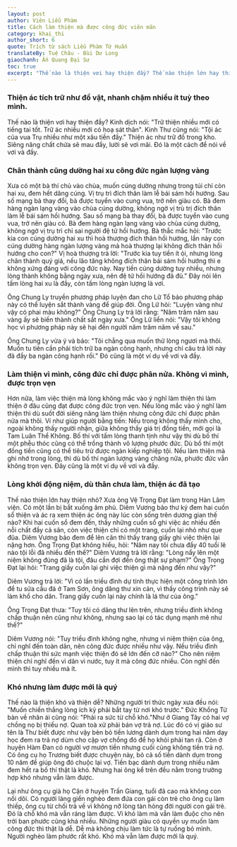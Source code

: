 ```yaml
---
layout: post
author: Viên Liễu Phàm
title: Cách làm thiện mà được công đức viên mãn 
category: khai_thi
author_short: 6
quote: Trích từ sách Liễu Phàm Tứ Huấn
translateBy: Tuệ Châu - Bùi Dư Long
giaochanh: Ấn Quang Đại Sư
toc: true
excerpt: "Thế nào là thiện vơi hay thiện đầy? Thế nào thiện lớn hay thiện nhỏ? Thế nào là thiện khó và thiện dễ?"
---
```


### Thiện ác tích trữ như đồ vật, nhanh chậm nhiều ít tuỳ theo mình. 

Thế nào là thiện vơi hay thiện đầy? Kinh dịch nói: "Trữ thiện nhiều mới có tiếng tai tốt. Trữ ác nhiều mới có hoạ sát thân". Kinh Thư 
cũng nói: "Tội ác của vua Trụ nhiều như một xâu tiền đầy." Thiện ác như trữ đồ trong kho. Siêng năng chất chứa sẽ mau đầy, lười sẽ 
vơi mãi. Đó là một cách để nói về vơi và đầy. 

### Chân thành cũng dường hai xu công đức ngàn lượng vàng

Xưa có một bà thí chủ vào chùa, muốn cúng dường nhưng trong túi chỉ còn hai xu, đem hết dâng cúng. Vị trụ trì đích thân làm lễ bái sám hồi
 hướng. Sau số mạng bà thay đổi, bà được tuyển vào cung vua, trở nên giàu có. Bà đem hàng ngàn lạng vàng vào chùa cúng dường, không 
ngờ vị trù trị đích thân làm lễ bái sám hồi hướng. Sau số mạng bà thay đổi, bà được tuyển vào cung vua, trở nên giàu có. Bà đem hàng 
ngàn lạng vàng vào chùa cúng dường, không ngờ vị trụ trì chỉ sai người đệ tử hồi hướng. Bà thắc mắc hỏi: "Trước kia con cúng dường 
hai xu thì hoà thượng đích thân hồi hướng, lần này con cúng dường hàng ngàn lượng vàng mà hoà thượng lại không đích thân hồi hướng 
cho con?" Vị hoà thượng trả lời: "Trước kia tuy tiền ít ỏi, nhưng lòng chân thành quý giá, nếu lão tăng không đích thân bái sám 
hồi hướng thì e không xứng đáng với công đức này. Nay tiền cúng dường tuy nhiều, nhưng lòng thành không bằng ngày xưa, nên đệ tử hồi 
hướng đã đủ." Đây nói lên tấm lòng hai xu là đầy, còn tấm lòng ngàn lượng là vơi.

Ông Chung Ly truyền phương pháp luyện đan cho Lữ Tổ bảo phương pháp này có thể luyện sắt thành vàng để giúp đời. Ông Lữ hỏi: "Luyện vàng 
như vậy có phai màu không?" Ông Chung Ly trả lời rằng: "Năm trăm năm sau vàng ấy sẽ biến thành chất sắt ngày xưa." Ông Lữ liền nói: "Vậy 
tôi không học vì phương pháp này sẽ hại đến người năm trăm năm về sau."

Ông Chung Ly vừa ý và bảo: "Tôi chẳng qua muốn thử lòng ngươi mà thôi. Muốn tu tiên cần phải tích trữ ba ngàn công hạnh, nhưng chỉ câu 
trả lời này đã đầy ba ngàn công hạnh rồi." Đó cũng là một ví dụ về vơi và đầy.

### Làm thiện vì mình, công đức chỉ được phân nửa. Không vì mình, được trọn vẹn 

Hơn nữa, làm việc thiện mà lòng  không mắc vào ý nghĩ làm thiện thì làm thiện ở đâu cũng đạt được công đức trọn vẹn. Nếu lòng mắc vào ý 
nghĩ làm thiện thì dù suốt đời siêng năng làm thiện nhưng công đức chỉ được phân nửa mà thôi. Ví như giúp người bằng tiền: Nếu trong không 
thấy mình cho, ngoài không thấy người nhận, giữa không thấy giá trị đồng tiền, mới gọi là Tam Luân Thể Không. Bố thí với tấm lòng 
thanh tịnh như vậy thì dù bố thí một phễu thóc cũng có thể trồng thành vô lượng phước đức. Dù bố thí một đồng tiền cũng có thể 
tiêu trừ được ngàn kiếp nghiệp tội. Nếu làm thiện mà ghi nhớ trong lòng, thì dù bố thí ngàn lượng vàng chăng nữa, phước đức vẫn không 
trọn vẹn. Đây cũng là một ví dụ về vơi và đầy. 

### Lòng khởi động niệm, dù thân chưa làm, thiện ác đã tạo

Thế nào thiện lớn hay thiện nhỏ? Xưa ông Vệ Trọng Đạt làm trong Hàn Lâm viện. Có một lần bị bắt xuống âm phủ. Diêm Vương bảo thư ký đem 
hai cuốn sổ thiện và ác ra xem thiện ác ông này lúc còn sống trên dương gian thế nào? Khi hai cuốn sổ đem đến, thấy những cuốn sổ ghi việc 
ác nhiều đến nỗi chất đầy cả sân, còn việc thiện chỉ có một trang, cuốn lại nhỏ như que đũa. Diêm Vương bảo đem để lên cân thì thấy trang 
giấy ghi việc thiện lại nặng hơn. Ông Trọng Đạt không hiểu, hỏi: "Năm nay tôi chưa đầy 40 tuổi lẽ nào tội lỗi đã nhiều đến thế?" Diêm Vương 
trả lời rằng: "Lòng nẩy lên một niệm không đúng đã là tội, đâu cần đợi đến ông thật sự phạm?" Ông Trọng Đạt lại hỏi: "Trang giấy cuốn lại 
ghi việc thiện gì mà nặng đến như vậy?"

Diêm Vương trả lời: "Vì có lần triều đình dự tính thực hiện một công trình lớn để tu sửa cầu đá ở Tam Sơn, ông dâng thư xin cản, vì thấy công 
trình này sẽ làm khổ cho dân. Trang giấy cuốn lại này chính là lá thư của ông."

Ông Trọng Đạt thưa: "Tuy tôi có dâng thư lên trên, nhưng triều đình không chấp thuận nên cũng như không, nhưng sao lại có tác dụng mạnh mẽ như thế?"

Diêm Vương nói: "Tuy triều đình không nghe, nhưng vì niệm thiện của ông, chỉ nghĩ đến toàn dân, nên công đức được nhiều như vậy. Nếu triều đình chấp 
thuận thì sức mạnh việc thiện đó sẽ lớn đến cỡ nào?" Cho nên niệm thiện chỉ nghĩ đến vì dân vì nước, tuy ít mà công đức nhiều. Còn nghĩ đến mình 
thì tuy nhiều mà ít. 

### Khó nhưng làm được mới là quý

Thế nào là thiện khó và thiện dễ? Những người trí thức ngày xưa đều nói: "Muốn chiến thắng lòng ích kỷ phải bắt tay từ nơi khó trước." 
Đức Khổng Tử bàn về nhân ái cũng nói: "Phải ra sức từ chỗ khó."Như ở Giang Tây có hai vợ chồng nọ bị thiếu nợ. Quan toà xử phải bán vợ 
trả nợ. Lúc đó có vị giáo sư tên là Thư biết được như vậy bèn bỏ tiền lương dành dụm trong hai năm dạy học đem ra trả nợ dùm cho 
cặp vợ chồng đó để họ khỏi phải tan rã. Còn ở huyện Hàm Đan có người vợ mượn tiền nhưng cuối cùng không tiền trả nợ. Có ông cụ họ 
Trương biết được chuyện này, bỏ cả số tiền dành dụm trong 10 năm để giúp ông đó chuộc lại vợ. Tiền bạc dành dụm trong nhiều năm đem hết ra 
bố thí thật là khó. Nhưng hai ông kể trên đều nằm trong trường hợp khó nhưng vẫn làm được. 

Lại như ông cụ già họ Cận ở huyện Trấn Giang, tuổi đã cao mà không con nối dõi. Có người láng giền nghèo đem đứa con gái còn trẻ cho ông 
cụ làm thiếp, ông cụ từ chối trả về vì không nỡ lòng tàn hỏng đời người con gái trẻ. Đó là chỗ khó mà vẫn ráng làm được. Vì khó làm mà vẫn 
làm đuộc cho nên trời ban phước cũng khá nhiều. Những người giàu có quyền uy muốn làm công đức thì thật là dễ. Dễ mà không chịu làm 
tức là tự ruồng bỏ mình. Người nghèo làm phước rất khó. Khó mà vẫn làm được mới là quý. 
